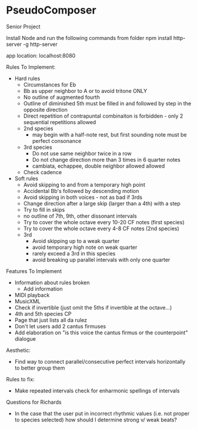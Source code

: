 # PseudoComposer
Senior Project

Install Node and run the following commands from folder
	npm install http-server -g
	http-server


app location: localhost:8080

Rules To Implement:
* Hard rules
	* Circumstances for Eb
	* Bb as upper neighbor to A or to avoid tritone ONLY
	* No outline of augmented fourth
	* Outline of diminished 5th must be filled in and followed by step in the opposite direction
	* Direct repetition of contrapuntal combinaiton is forbidden - only 2 sequential repetitions allowed
	* 2nd species
		* may begin with a half-note rest, but first sounding note must be perfect consonance
	* 3rd species
		* Do not use same neighbor twice in a row
		* Do not change direction more than 3 times in 6 quarter notes
		* cambiata, echappee, double neighbor allowed allowed
	* Check cadence
* Soft rules
	* Avoid skipping to and from a temporary high point
	* Accidental Bb's followed by descending motion
	* Avoid skipping in both voices - not as bad if 3rds
	* Change direction after a large skip (larger than a 4th) with a step
	* Try to fill in skips
	* no outline of 7th, 9th, other dissonant intervals
	* Try to cover the whole octave every 10-20 CF notes (first species)
	* Try to cover the whole octave every 4-8 CF notes (2nd species)
	* 3rd
		* Avoid skipping up to a weak quarter
		* avoid temporary high note on weak quarter
		* rarely exceed a 3rd in this species
		* avoid breaking up parallel intervals with only one quarter

Features To Implement
* Information about rules broken
	* Add information
* MIDI playback
* MusicXML
* Check if invertible (just omit the 5ths if invertible at the octave...)
* 4th and 5th species CP
* Page that just lists all da rulez
* Don't let users add 2 cantus firmuses
* Add elaboration on "is this voice the cantus firmus or the counterpoint" dialogue

Aesthetic:
* Find way to connect parallel/consecutive perfect intervals horizontally to better group them

Rules to fix:
* Make repeated intervals check for enharmonic spellings of intervals

Questions for Richards
* In the case that the user put in incorrect rhythmic values (i.e. not proper to species selected) how should I determine strong v/ weak beats?
